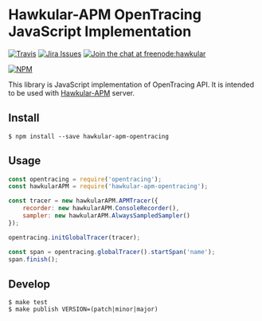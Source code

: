 # Hawkular-APM OpenTracing JavaScript Implementation

[![Travis](https://travis-ci.org/hawkular/hawkular-apm-opentracing-javascript.svg?branch=master)](https://travis-ci.org/hawkular/hawkular-apm-opentracing-javascript)
[![Jira Issues](https://img.shields.io/badge/Jira-issues-blue.svg)](https://issues.jboss.org/issues/?jql=project+%3D+HWKAPM+AND+component+%3D+%22OpenTracing+%28Javascript%29%22)
[![Join the chat at freenode:hawkular](https://img.shields.io/badge/irc-freenode%3A%20%23hawkular-blue.svg)](http://webchat.freenode.net/?channels=%23hawkular)

[![NPM](https://nodei.co/npm/hawkular-apm-opentracing.png)](https://www.npmjs.com/package/hawkular-apm-opentracing)

This library is JavaScript implementation of OpenTracing API. It 
is intended to be used with [Hawkular-APM](https://github.com/hawkular/hawkular-apm) server.

## Install
```shell
$ npm install --save hawkular-apm-opentracing
```

## Usage 
```javascript
const opentracing = require('opentracing');
const hawkularAPM = require('hawkular-apm-opentracing');

const tracer = new hawkularAPM.APMTracer({
    recorder: new hawkularAPM.ConsoleRecorder(),
    sampler: new hawkularAPM.AlwaysSampledSampler()
});

opentracing.initGlobalTracer(tracer);

const span = opentracing.globalTracer().startSpan('name');
span.finish();
```

## Develop
```shell
$ make test
$ make publish VERSION=(patch|minor|major)
```

